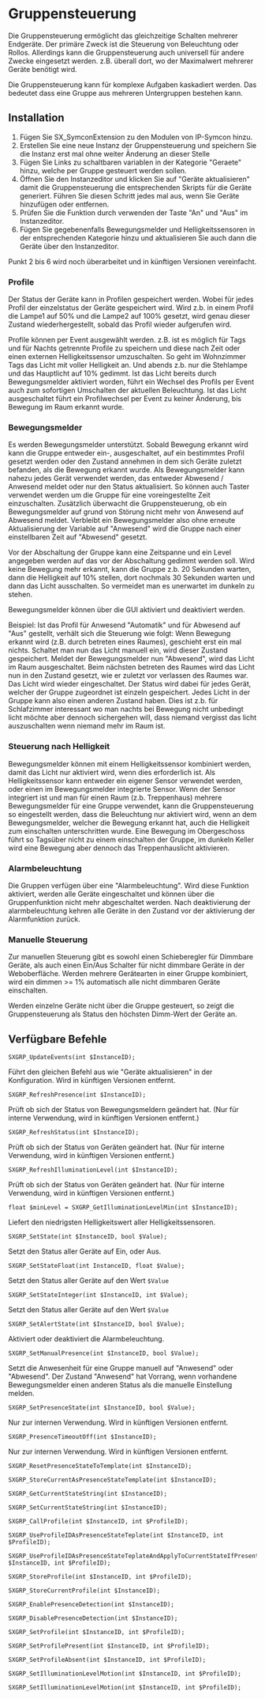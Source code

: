 
# Gruppensteuerung
Die Gruppensteuerung ermöglicht das gleichzeitige Schalten mehrerer Endgeräte. Der primäre Zweck ist die Steuerung von Beleuchtung oder Rollos. Allerdings kann die Gruppensteuerung auch universell für andere Zwecke eingesetzt werden. z.B. überall dort, wo der Maximalwert mehrerer Geräte benötigt wird.

Die Gruppensteuerung kann für komplexe Aufgaben kaskadiert werden. Das bedeutet dass eine Gruppe aus mehreren Untergruppen bestehen kann.

## Installation
1.  Fügen Sie SX_SymconExtension zu den Modulen von IP-Symcon hinzu.
2.  Erstellen Sie eine neue Instanz der Gruppensteuerung und speichern Sie die Instanz erst mal ohne weiter Änderung an dieser Stelle
3.  Fügen Sie Links zu schaltbaren variablen in der Kategorie "Geraete" hinzu, welche per Gruppe gesteuert werden sollen.
4.  Öffnen Sie den Instanzeditor und klicken Sie auf "Geräte aktualisieren" damit die Gruppensteuerung die entsprechenden Skripts für die Geräte generiert. Führen Sie diesen Schritt jedes mal aus, wenn Sie Geräte hinzufügen oder entfernen.
5.  Prüfen Sie die Funktion durch verwenden der Taste "An" und "Aus" im Instanzeditor.
6. Fügen Sie gegebenenfalls Bewegungsmelder und Helligkeitssensoren in der entsprechenden Kategorie hinzu und aktualisieren Sie auch dann die Geräte über den Instanzeditor.

Punkt 2 bis 6 wird noch überarbeitet und in künftigen Versionen vereinfacht.

### Profile
Der Status der Geräte kann in Profilen gespeichert werden. Wobei für jedes Profil der einzelstatus der Geräte gespeichert wird. Wird z.b. in einem Profil die Lampe1 auf 50% und die Lampe2 auf 100% gesetzt, wird genau dieser Zustand wiederhergestellt, sobald das Profil wieder aufgerufen wird.

Profile können per Event ausgewählt werden. z.B. ist es möglich für Tags und für Nachts getrennte Profile zu speichern und diese nach Zeit oder einen externen Helligkeitssensor umzuschalten. So geht im Wohnzimmer Tags das Licht mit voller Helligkeit an. Und abends z.b. nur die Stehlampe und das Hauptlicht auf 10% gedimmt.
Ist das Licht bereits durch Bewegungsmelder aktiviert worden, führt ein Wechsel des Profils per Event auch zum sofortigen Umschalten der aktuellen Beleuchtung. Ist das Licht ausgeschaltet führt ein Profilwechsel per Event zu keiner Änderung, bis Bewegung im Raum erkannt wurde.

### Bewegungsmelder
Es werden Bewegungsmelder unterstützt. Sobald Bewegung erkannt wird kann die Gruppe entweder ein-, ausgeschaltet, auf ein bestimmtes Profil gesetzt werden oder den Zustand annehmen in dem sich Geräte zuletzt befanden, als die Bewegung erkannt wurde. Als Bewegungsmelder kann nahezu jedes Gerät verwendet werden, das entweder Abwesend / Anwesend meldet oder nur den Status aktualisiert. So können auch Taster verwendet werden um die Gruppe für eine voreingestellte Zeit einzuschalten. Zusätzlich überwacht die Gruppensteuerung, ob ein Bewegungsmelder auf grund von Störung nicht mehr von Anwesend auf Abwesend meldet. Verbleibt ein Bewegungsmelder also ohne erneute Aktualisierung der Variable auf "Anwesend" wird die Gruppe nach einer einstellbaren Zeit auf "Abwesend" gesetzt.

Vor der Abschaltung der Gruppe kann eine Zeitspanne und ein Level angegeben werden auf das vor der Abschaltung gedimmt werden soll. Wird keine Bewegung mehr erkannt, kann die Gruppe z.b. 20 Sekunden warten, dann die Helligkeit auf 10% stellen, dort nochmals 30 Sekunden warten und dann das Licht ausschalten. So vermeidet man es unerwartet im dunkeln zu stehen.

Bewegungsmelder können über die GUI aktiviert und deaktiviert werden. 

Beispiel:
Ist das Profil für Anwesend "Automatik" und für Abwesend auf "Aus" gestellt, verhält sich die Steuerung wie folgt: Wenn Bewegung erkannt wird (z.B. durch betreten eines Raumes), geschieht erst ein mal nichts. Schaltet man nun das Licht manuell ein, wird dieser Zustand gespeichert. Meldet der Bewegungsmelder nun "Abwesend", wird das Licht im Raum ausgeschaltet. Beim nächsten betreten des Raumes wird das Licht nun in den Zustand gesetzt, wie er zuletzt vor verlassen des Raumes war. Das Licht wird wieder eingeschaltet. Der Status wird dabei für jedes Gerät, welcher der Gruppe zugeordnet ist einzeln gespeichert. Jedes Licht in der Gruppe kann also einen anderen Zustand haben. Dies ist z.b. für Schlafzimmer interessant wo man nachts bei Bewegung nicht unbedingt licht möchte aber dennoch sichergehen will, dass niemand vergisst das licht auszuschalten wenn niemand mehr im Raum ist.

### Steuerung nach Helligkeit
Bewegungsmelder können mit einem Helligkeitssensor kombiniert werden, damit das Licht nur aktiviert wird, wenn dies erforderlich ist. Als Helligkeitssensor kann entweder ein eigener Sensor verwendet werden, oder einen im Bewegungsmelder integrierte Sensor. Wenn der Sensor integriert ist und man für einen Raum (z.b. Treppenhaus) mehrere Bewegungsmelder für eine Gruppe verwendet, kann die Gruppensteuerung so eingestellt werden, dass die Beleuchtung nur aktiviert wird, wenn an dem Bewegungsmelder, welcher die Bewegung erkannt hat, auch die Helligkeit zum einschalten unterschritten wurde. Eine Bewegung im Obergeschoss führt so Tagsüber nicht zu einem einschalten der Gruppe, im dunkeln Keller wird eine Bewegung aber dennoch das Treppenhauslicht aktivieren.

### Alarmbeleuchtung
Die Gruppen verfügen über eine "Alarmbeleuchtung". Wird diese Funktion aktiviert, werden alle Geräte eingeschaltet und können über die Gruppenfunktion nicht mehr abgeschaltet werden. Nach deaktivierung der alarmbeleuchtung kehren alle Geräte in den Zustand vor der aktivierung der Alarmfunktion zurück.

### Manuelle Steuerung
Zur manuellen Steuerung gibt es sowohl einen Schieberegler für Dimmbare Geräte, als auch einen Ein/Aus Schalter für nicht dimmbare Geräte in der Weboberfläche. Werden mehrere Gerätearten in einer Gruppe kombiniert, wird ein dimmen >= 1% automatisch alle nicht dimmbaren Geräte einschalten.

Werden einzelne Geräte nicht über die Gruppe gesteuert, so zeigt die Gruppensteuerung als Status den höchsten Dimm-Wert der Geräte an.

## Verfügbare Befehle
```
SXGRP_UpdateEvents(int $InstanceID);
```
Führt den gleichen Befehl aus wie "Geräte aktualisieren" in der Konfiguration.
Wird in künftigen Versionen entfernt.


```
SXGRP_RefreshPresence(int $InstanceID);
```
Prüft ob sich der Status von Bewegungsmeldern geändert hat. (Nur für interne Verwendung, wird in künftigen Versionen entfernt.)


```
SXGRP_RefreshStatus(int $InstanceID);
```
Prüft ob sich der Status von Geräten geändert hat. (Nur für interne Verwendung, wird in künftigen Versionen entfernt.)


```
SXGRP_RefreshIlluminationLevel(int $InstanceID);
```
Prüft ob sich der Status von Geräten geändert hat. (Nur für interne Verwendung, wird in künftigen Versionen entfernt.)


```
float $minLevel = SXGRP_GetIlluminationLevelMin(int $InstanceID);
```
Liefert den niedrigsten Helligkeitswert aller Helligkeitssensoren.


```
SXGRP_SetState(int $InstanceID, bool $Value);
```
Setzt den Status aller Geräte auf Ein, oder Aus.

```
SXGRP_SetStateFloat(int InstanceID, float $Value);
```
Setzt den Status aller Geräte auf den Wert `$Value`

```
SXGRP_SetStateInteger(int $InstanceID, int $Value);
```
Setzt den Status aller Geräte auf den Wert `$Value`

```
SXGRP_SetAlertState(int $InstanceID, bool $Value);
```
Aktiviert oder deaktiviert die Alarmbeleuchtung.

```
SXGRP_SetManualPresence(int $InstanceID, bool $Value);
```
Setzt die Anwesenheit für eine Gruppe manuell auf "Anwesend" oder "Abwesend". Der  Zustand "Anwesend" hat Vorrang, wenn vorhandene Bewegungsmelder einen anderen Status als die manuelle Einstellung melden.

```
SXGRP_SetPresenceState(int $InstanceID, bool $Value);
```
Nur zur internen Verwendung. Wird in künftigen Versionen entfernt.

```
SXGRP_PresenceTimeoutOff(int $InstanceID);
```
Nur zur internen Verwendung. Wird in künftigen Versionen entfernt.

```
SXGRP_ResetPresenceStateToTemplate(int $InstanceID);
```

```
SXGRP_StoreCurrentAsPresenceStateTemplate(int $InstanceID);
```

```
SXGRP_GetCurrentStateString(int $InstanceID);
```

```
SXGRP_SetCurrentStateString(int $InstanceID);
```

```
SXGRP_CallProfile(int $InstanceID, int $ProfileID);
```

```
SXGRP_UseProfileIDAsPresenceStateTeplate(int $InstanceID, int $ProfileID);
```

```
SXGRP_UseProfileIDAsPresenceStateTeplateAndApplyToCurrentStateIfPresent(int $InstanceID, int $ProfileID);
```

```
SXGRP_StoreProfile(int $InstanceID, int $ProfileID);
```

```
SXGRP_StoreCurrentProfile(int $InstanceID);
```

```
SXGRP_EnablePresenceDetection(int $InstanceID);
```

```
SXGRP_DisablePresenceDetection(int $InstanceID);
```

```
SXGRP_SetProfile(int $InstanceID, int $ProfileID);
```

```
SXGRP_SetProfilePresent(int $InstanceID, int $ProfileID);
```

```
SXGRP_SetProfileAbsent(int $InstanceID, int $ProfileID);
```

```
SXGRP_SetIlluminationLevelMotion(int $InstanceID, int $ProfileID);
```

```
SXGRP_SetIlluminationLevelMotion(int $InstanceID, int $ProfileID);
```

